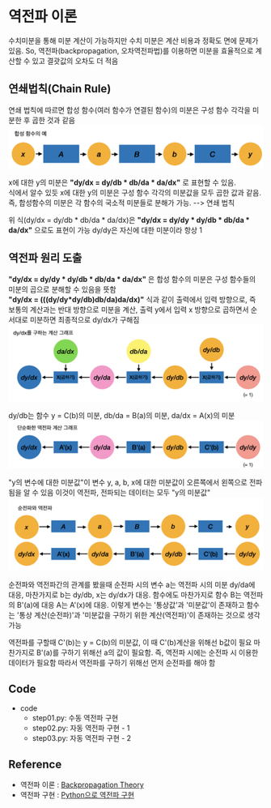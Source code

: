 # 역전파 이론
수치미분을 통해 미분 계산이 가능하지만 수치 미분은 계산 비용과 정확도 면에 문제가 있음.
So, 역전파(backpropagation, 오차역전파법)를 이용하면 미분을 효율적으로 계산할 수 있고 결괏값의 오차도 더 적음 <br>

 ## 연쇄법칙(Chain Rule)
 연쇄 법칙에 따르면 합성 함수(여러 함수가 연결된 함수)의 미분은 구성 함수 각각을 미분한 후 곱한 것과 같음 <br>
 <img src="CompositionFunctionExample.png">
 <br>

 x에 대한 y의 미분은 **"dy/dx = dy/db * db/da * da/dx"** 로 표현할 수 있음. <br>
 식에서 알수 있듯 x에 대한 y의 미분은 구성 함수 각각의 미분값을 모두 곱한 값과 같음. 즉, 합성함수의 미분은 각 함수의 국소적 미분들로 분해가 가능. --> 연쇄 법칙 <br>

 위 식(dy/dx = dy/db * db/da * da/dx)은 **"dy/dx = dy/dy * dy/db * db/da * da/dx"** 으로도 표현이 가능 dy/dy은 자신에 대한 미분이라 항상 1 <br>

 ## 역전파 원리 도출
**"dy/dx = dy/dy * dy/db * db/da * da/dx"** 은 합성 함수의 미분은 구성 함수들의 미분의 곱으로 분해할 수 있음을 뜻함 <br> 
**"dy/dx = (((dy/dy*dy/db)db/da)da/dx)"** 식과 같이 출력에서 입력 방향으로, 즉 보통의 계산과는 반대 방향으로 미분을 계산, 출력 y에서 입력 x 방향으로 곱하면서 순서대로 미분하면 최종적으로 dy/dx가 구해짐 <br>
<img src="Backpropagation_example.png" >
<br>

dy/db는 함수 y = C(b)의 미분, db/da = B(a)의 미분, da/dx = A(x)의 미분
<img src="SimplifiedBackgroundpropagation.png" >
<br>

 "y의 변수에 대한 미분값"이 변수 y, a, b, x에 대한 미분값이 오른쪽에서 왼쪽으로 전파됨을 알 수 있음 이것이 역전파, 전파되는 데이터는 모두 "y의 미분값"
<img src="PropagationAndBack.png" >
<br>

순전파와 역전파간의 관계를 봤을때 순전파 시의 변수 a는 역전파 시의 미분 dy/da에 대응, 마찬가지로 b는 dy/db, x는 dy/dx가 대응. 함수에도 마찬가지로 함수 B는 역전파의 B'(a)에 대응 A는 A'(x)에 대응. 이렇게 변수는 '통상값'과 '미분값'이 존재하고 함수는 '통상 계산(순전파)'과 '미분값을 구하기 위한 계산(역전파)'이 존재하는 것으로 생각 가능 <br>

역전파를 구할때 C'(b)는 y = C(b)의 미분값, 이 때 C'(b)계산을 위해선 b값이 필요 마찬가지로 B'(a)를 구하기 위해선 a의 값이 필요함. 즉, 역전파 시에는 순전파 시 이용한 데이터가 필요함 따라서 역전파를 구하기 위해선 먼저 순전파를 해야 함 <br>


## Code
- code
    - step01.py: 수동 역전파 구현
    - step02.py: 자동 역전파 구현 - 1
    - step03.py: 자동 역전파 구현 - 2

## Reference
- 역전파 이론 : [Backpropagation Theory](../../Theory/03_Backpropagation/README.md)
- 역전파 구현 : [Python으로 역전파 구현](code/step03.py)